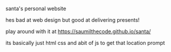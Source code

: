 santa's personal website

hes bad at web design but good at delivering presents!

play around with it at https://saumilthecode.github.io/santa/

its basically just html css and abit of js to get that location prompt
